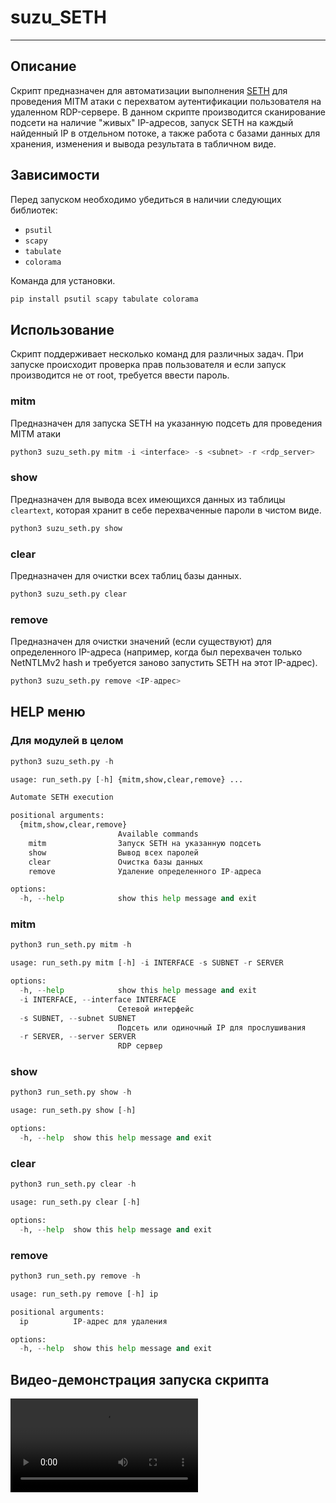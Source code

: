 # suzu_SETH
---
## Описание
Скрипт предназначен для автоматизации выполнения [SETH](https://github.com/SySS-Research/Seth) для проведения MITM атаки с перехватом аутентификации пользователя на удаленном RDP-сервере. 
В данном скрипте производится сканирование подсети на наличие "живых" IP-адресов, запуск SETH на каждый найденный IP в отдельном потоке, а также работа с базами данных для хранения, изменения и вывода результата в табличном виде.
## Зависимости
Перед запуском необходимо убедиться в наличии следующих библиотек:
- `psutil`
- `scapy`
- `tabulate`
- `colorama`

Команда для установки.
```python
pip install psutil scapy tabulate colorama
```
## Использование
Скрипт поддерживает несколько команд для различных задач. При запуске происходит проверка прав пользователя и если запуск производится не от root, требуется ввести пароль.
### mitm
Предназначен для запуска SETH на указанную подсеть для проведения MITM атаки
```python
python3 suzu_seth.py mitm -i <interface> -s <subnet> -r <rdp_server>
```
### show
Предназначен для вывода всех имеющихся данных из таблицы `cleartext`, которая хранит в себе перехваченные пароли в чистом виде.
```python
python3 suzu_seth.py show
```
### clear
Предназначен для очистки всех таблиц базы данных.
```python
python3 suzu_seth.py clear
```
### remove
Предназначен для очистки значений (если существуют) для определенного IP-адреса (например, когда был перехвачен только NetNTLMv2 hash и требуется заново запустить SETH на этот IP-адрес).
```python
python3 suzu_seth.py remove <IP-адрес>
```
## HELP меню
### Для модулей в целом
```python
python3 suzu_seth.py -h
```
```python
usage: run_seth.py [-h] {mitm,show,clear,remove} ...

Automate SETH execution

positional arguments:
  {mitm,show,clear,remove}
                        Available commands
    mitm                Запуск SETH на указанную подсеть
    show                Вывод всех паролей
    clear               Очистка базы данных
    remove              Удаление определенного IP-адреса

options:
  -h, --help            show this help message and exit
```
### mitm
```python
python3 run_seth.py mitm -h
```
```python
usage: run_seth.py mitm [-h] -i INTERFACE -s SUBNET -r SERVER

options:
  -h, --help            show this help message and exit
  -i INTERFACE, --interface INTERFACE
                        Сетевой интерфейс
  -s SUBNET, --subnet SUBNET
                        Подсеть или одиночный IP для прослушивания
  -r SERVER, --server SERVER
                        RDP сервер
```
### show
```python
python3 run_seth.py show -h
```
```python
usage: run_seth.py show [-h]

options:
  -h, --help  show this help message and exit
```
### clear
```python
python3 run_seth.py clear -h
```
```python
usage: run_seth.py clear [-h]

options:
  -h, --help  show this help message and exit
```
### remove
```python
python3 run_seth.py remove -h
```
```python
usage: run_seth.py remove [-h] ip

positional arguments:
  ip          IP-адрес для удаления

options:
  -h, --help  show this help message and exit
```
## Видео-демонстрация запуска скрипта
![Usage](https://github.com/SuzumiyaHaruhi1/suzu_seth/blob/main/doc/suzu_seth.mp4)
